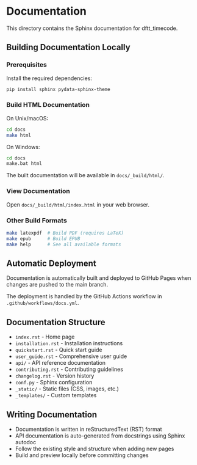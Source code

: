 # Documentation

This directory contains the Sphinx documentation for dftt_timecode.

## Building Documentation Locally

### Prerequisites

Install the required dependencies:

```bash
pip install sphinx pydata-sphinx-theme
```

### Build HTML Documentation

On Unix/macOS:

```bash
cd docs
make html
```

On Windows:

```bash
cd docs
make.bat html
```

The built documentation will be available in `docs/_build/html/`.

### View Documentation

Open `docs/_build/html/index.html` in your web browser.

### Other Build Formats

```bash
make latexpdf  # Build PDF (requires LaTeX)
make epub      # Build EPUB
make help      # See all available formats
```

## Automatic Deployment

Documentation is automatically built and deployed to GitHub Pages when changes are pushed to the main branch.

The deployment is handled by the GitHub Actions workflow in `.github/workflows/docs.yml`.

## Documentation Structure

- `index.rst` - Home page
- `installation.rst` - Installation instructions
- `quickstart.rst` - Quick start guide
- `user_guide.rst` - Comprehensive user guide
- `api/` - API reference documentation
- `contributing.rst` - Contributing guidelines
- `changelog.rst` - Version history
- `conf.py` - Sphinx configuration
- `_static/` - Static files (CSS, images, etc.)
- `_templates/` - Custom templates

## Writing Documentation

- Documentation is written in reStructuredText (RST) format
- API documentation is auto-generated from docstrings using Sphinx autodoc
- Follow the existing style and structure when adding new pages
- Build and preview locally before committing changes
